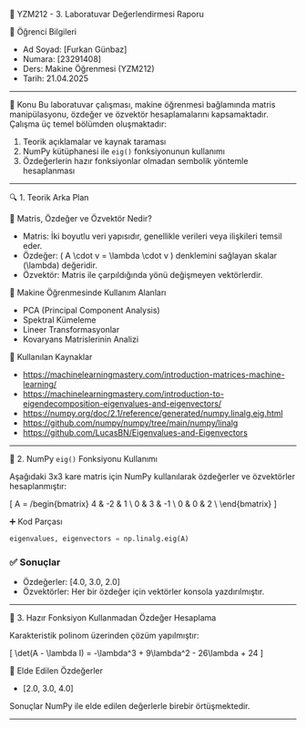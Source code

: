 
📘 YZM212 - 3. Laboratuvar Değerlendirmesi Raporu

 👤 Öğrenci Bilgileri
- Ad Soyad: [Furkan Günbaz]
- Numara: [23291408]
- Ders: Makine Öğrenmesi (YZM212)
- Tarih: 21.04.2025

---

📌 Konu
Bu laboratuvar çalışması, makine öğrenmesi bağlamında matris manipülasyonu, özdeğer ve özvektör hesaplamalarını kapsamaktadır. Çalışma üç temel bölümden oluşmaktadır:

1. Teorik açıklamalar ve kaynak taraması
2. NumPy kütüphanesi ile `eig()` fonksiyonunun kullanımı
3. Özdeğerlerin hazır fonksiyonlar olmadan sembolik yöntemle hesaplanması

---

 🔍 1. Teorik Arka Plan

🔹 Matris, Özdeğer ve Özvektör Nedir?

- Matris: İki boyutlu veri yapısıdır, genellikle verileri veya ilişkileri temsil eder.
- Özdeğer: \( A \cdot v = \lambda \cdot v \) denklemini sağlayan skalar \(\lambda\) değeridir.
- Özvektör: Matris ile çarpıldığında yönü değişmeyen vektörlerdir.

🔹 Makine Öğrenmesinde Kullanım Alanları

- PCA (Principal Component Analysis)
- Spektral Kümeleme
- Lineer Transformasyonlar
- Kovaryans Matrislerinin Analizi

🔹 Kullanılan Kaynaklar

- https://machinelearningmastery.com/introduction-matrices-machine-learning/
- https://machinelearningmastery.com/introduction-to-eigendecomposition-eigenvalues-and-eigenvectors/
- https://numpy.org/doc/2.1/reference/generated/numpy.linalg.eig.html
- https://github.com/numpy/numpy/tree/main/numpy/linalg
- https://github.com/LucasBN/Eigenvalues-and-Eigenvectors

---

🧪 2. NumPy `eig()` Fonksiyonu Kullanımı

Aşağıdaki 3x3 kare matris için NumPy kullanılarak özdeğerler ve özvektörler hesaplanmıştır:

\[
A = /begin{bmatrix}
4 & -2 & 1 \\
0 & 3 & -1 \\
0 & 0 & 2 \\
\end{bmatrix}
\]

➕ Kod Parçası

```python
eigenvalues, eigenvectors = np.linalg.eig(A)
```

### ✅ Sonuçlar
- Özdeğerler: [4.0, 3.0, 2.0]
- Özvektörler: Her bir özdeğer için vektörler konsola yazdırılmıştır.

---

🧠 3. Hazır Fonksiyon Kullanmadan Özdeğer Hesaplama

Karakteristik polinom üzerinden çözüm yapılmıştır:

\[
\det(A - \lambda I) = -\lambda^3 + 9\lambda^2 - 26\lambda + 24
\]

🔹 Elde Edilen Özdeğerler
- [2.0, 3.0, 4.0]

Sonuçlar NumPy ile elde edilen değerlerle birebir örtüşmektedir.

---

